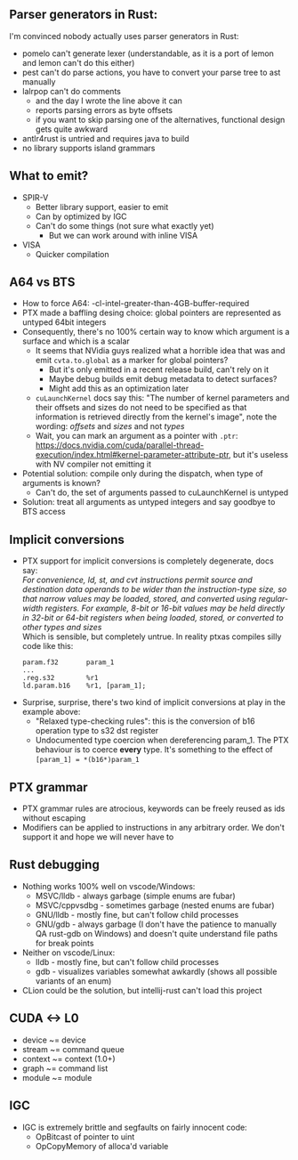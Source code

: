 Parser generators in Rust:
--------------------------
I'm convinced nobody actually uses parser generators in Rust:
* pomelo can't generate lexer (understandable, as it is a port of lemon and lemon can't do this either)
* pest can't do parse actions, you have to convert your parse tree to ast manually
* lalrpop can't do comments
    * and the day I wrote the line above it can
    * reports parsing errors as byte offsets
    * if you want to skip parsing one of the alternatives, functional design gets quite awkward
* antlr4rust is untried and requires java to build
* no library supports island grammars

What to emit?
-------------
* SPIR-V
    * Better library support, easier to emit
    * Can by optimized by IGC
    * Can't do some things (not sure what exactly yet)
        * But we can work around with inline VISA
* VISA
    * Quicker compilation

A64 vs BTS
----------
* How to force A64: -cl-intel-greater-than-4GB-buffer-required
* PTX made a baffling desing choice: global pointers are represented as untyped 64bit integers
* Consequently, there's no 100% certain way to know which argument is a surface and which is a scalar
    * It seems that NVidia guys realized what a horrible idea that was and emit `cvta.to.global` as a marker for global pointers?
        * But it's only emitted in a recent release build, can't rely on it
        * Maybe debug builds emit debug metadata to detect surfaces?
        * Might add this as an optimization later
    * `cuLaunchKernel` docs say this: "The number of kernel parameters and their offsets and sizes do not need to be specified as that information is retrieved directly from the kernel's image", note the wording: _offsets_ and _sizes_ and not _types_
    * Wait, you can mark an argument as a pointer with `.ptr`: https://docs.nvidia.com/cuda/parallel-thread-execution/index.html#kernel-parameter-attribute-ptr, but it's useless with NV compiler  not emitting it
* Potential solution: compile only during the dispatch, when type of arguments is known?
    * Can't do, the set of arguments passed to cuLaunchKernel is untyped
* Solution: treat all arguments as untyped integers and say goodbye to BTS access

Implicit conversions
--------------------
* PTX support for implicit conversions is completely degenerate, docs say:  
_For convenience, ld, st, and cvt instructions permit source and destination data operands to be wider than the instruction-type size, so that narrow values may be loaded, stored, and converted using regular-width registers. For example, 8-bit or 16-bit values may be held directly in 32-bit or 64-bit registers when being loaded, stored, or converted to other types and sizes_  
Which is sensible, but completely untrue. In reality ptxas compiles silly code like this:
    ```
    param.f32       param_1
    ...
    .reg.s32        %r1
    ld.param.b16 	%r1, [param_1];
    ```
* Surprise, surprise, there's two kind of implicit conversions at play in the example above:
    * "Relaxed type-checking rules": this is the conversion of b16 operation type to s32 dst register
    * Undocumented type coercion when dereferencing param_1. The PTX behaviour is to coerce **every** type. It's something to the effect of `[param_1] = *(b16*)param_1`

PTX grammar
-----------
* PTX grammar rules are atrocious, keywords can be freely reused as ids without escaping
* Modifiers can be applied to instructions in any arbitrary order. We don't support it and hope we will never have to


Rust debugging
--------------
* Nothing works 100% well on vscode/Windows:
    * MSVC/lldb - always garbage (simple enums are fubar)
    * MSVC/cppvsdbg - sometimes garbage (nested enums are fubar)
    * GNU/lldb - mostly fine, but can't follow child processes
    * GNU/gdb - always garbage (I don't have the patience to manually QA rust-gdb on Windows) and doesn't quite understand file paths for break points
* Neither on vscode/Linux:
    * lldb - mostly fine, but can't follow child processes
    * gdb - visualizes variables somewhat awkardly (shows all possible variants of an enum)
* CLion could be the solution, but intellij-rust can't load this project

CUDA <-> L0
-----------
* device ~= device
* stream ~= command queue
* context ~= context (1.0+)
* graph ~= command list
* module ~= module

IGC
---
* IGC is extremely brittle and segfaults on fairly innocent code:
    * OpBitcast of pointer to uint
    * OpCopyMemory of alloca'd variable
